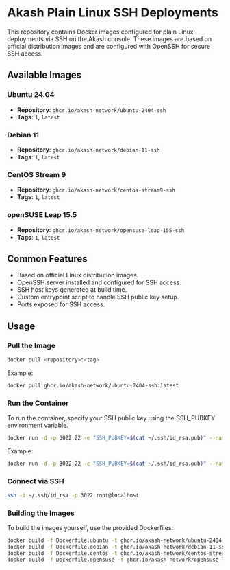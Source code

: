 # Akash Plain Linux SSH Deployments

This repository contains Docker images configured for plain Linux deployments via SSH on the Akash console. These images are based on official distribution images and are configured with OpenSSH for secure SSH access.

## Available Images

### Ubuntu 24.04

- **Repository**: `ghcr.io/akash-network/ubuntu-2404-ssh`
- **Tags**: `1`, `latest`

### Debian 11

- **Repository**: `ghcr.io/akash-network/debian-11-ssh`
- **Tags**: `1`, `latest`

### CentOS Stream 9

- **Repository**: `ghcr.io/akash-network/centos-stream9-ssh`
- **Tags**: `1`, `latest`

### openSUSE Leap 15.5

- **Repository**: `ghcr.io/akash-network/opensuse-leap-155-ssh`
- **Tags**: `1`, `latest`

## Common Features

- Based on official Linux distribution images.
- OpenSSH server installed and configured for SSH access.
- SSH host keys generated at build time.
- Custom entrypoint script to handle SSH public key setup.
- Ports exposed for SSH access.

## Usage

### Pull the Image

```bash
docker pull <repository>:<tag>
```

Example:
```bash
docker pull ghcr.io/akash-network/ubuntu-2404-ssh:latest
```

### Run the Container
To run the container, specify your SSH public key using the SSH_PUBKEY environment variable.
```bash
docker run -d -p 3022:22 -e "SSH_PUBKEY=$(cat ~/.ssh/id_rsa.pub)" --name my-container <repository>:<tag>
```

Example:
```bash
docker run -d -p 3022:22 -e "SSH_PUBKEY=$(cat ~/.ssh/id_rsa.pub)" --name my-ubuntu-container ghcr.io/akash-network/ubuntu-2404-ssh:latest
```

### Connect via SSH

```bash
ssh -i ~/.ssh/id_rsa -p 3022 root@localhost
```

### Building the Images
To build the images yourself, use the provided Dockerfiles:

```bash
docker build -f Dockerfile.ubuntu -t ghcr.io/akash-network/ubuntu-2404-ssh .
docker build -f Dockerfile.debian -t ghcr.io/akash-network/debian-11-ssh .
docker build -f Dockerfile.centos -t ghcr.io/akash-network/centos-stream9-ssh .
docker build -f Dockerfile.opensuse -t ghcr.io/akash-network/opensuse-leap-155-ssh .
```